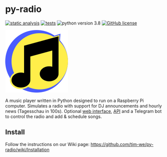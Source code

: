 # py-radio

[![static analysis](https://github.com/tim-we/py-radio/workflows/static%20analysis/badge.svg)](https://github.com/tim-we/py-radio/actions?query=workflow%3A%22static+analysis%22)
[![tests](https://github.com/tim-we/py-radio/workflows/tests/badge.svg)](https://github.com/tim-we/py-radio/actions?query=workflow%3Atests)
![python version 3.8](https://img.shields.io/badge/python-v3.8-%231384C4)
[![GitHub license](https://img.shields.io/github/license/tim-we/py-radio)](https://github.com/tim-we/py-radio/blob/master/LICENSE)

![logo](https://raw.githubusercontent.com/tim-we/py-radio/master/web/static/img/icon.svg)

A music player written in Python designed to run on a Raspberry Pi computer.
Simulates a radio with support for DJ announcements and hourly news (Tagesschau in 100s).
Optional [web interface](https://github.com/tim-we/py-radio/wiki/Web-interface),
[API](https://github.com/tim-we/py-radio/wiki/API-v1.0) and a Telegram bot to control the radio and add & schedule songs.

## Install

Follow the instructions on our Wiki page: https://github.com/tim-we/py-radio/wiki/Installation

